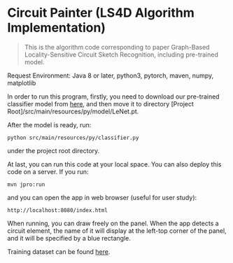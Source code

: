 # Circuit Painter (LS4D Algorithm Implementation)

> This is the algorithm code corresponding to paper Graph-Based Locality-Sensitive Circuit Sketch Recognition, including pre-trained model. 

Request Environment: Java 8 or later, python3, pytorch, maven, numpy, matplotlib

In order to run this program, firstly, you need to download our pre-trained classifier model from [here](http://47.103.30.151/data/LeNet.pt), and then move it to directory [Project Root]/src/main/resources/py/model/LeNet.pt. 

After the model is ready, run:

```shell
python src/main/resources/py/classifier.py
```

under the project root directory.

At last, you can run this code at your local space. You can also deploy this code on a server. If you run:

```shell
mvn jpro:run
```

and you can open the app in web browser (useful for user study):

```shell
http://localhost:8080/index.html
```

When running, you can draw freely on the panel. When the app detects a circuit element, the name of it will display at the left-top corner of the panel, and it will be specified by a blue rectangle. 

Training dataset can be found [here](http://47.103.30.151/data/circuit_elements.zip).

